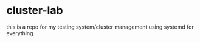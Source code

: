 # cluster-lab

this is a repo for my testing system/cluster management using systemd for everything
